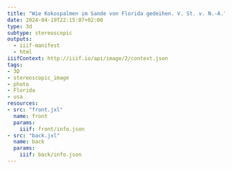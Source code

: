 ```yaml
---
title: "Wie Kokospalmen im Sande von Florida gedeihen. V. St. v. N.-A."
date: 2024-04-19T22:15:07+02:00
type: 3d
subtype: stereoscopic
outputs:
  - iiif-manifest
  - html
iiifContext: http://iiif.io/api/image/2/context.json
tags:
- 3D
- stereoscopic_image
- photo
- Florida
- usa
resources:
- src: "front.jxl"
  name: front
  params:
    iiif: front/info.json
- src: "back.jxl"
  name: back
  params:
    iiif: back/info.json
---
```

